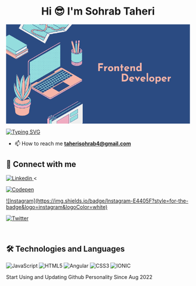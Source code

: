 <h1 align="center">Hi 😎  I'm Sohrab Taheri</h1>


<img align="center" src="https://raw.githubusercontent.com/TaheriSohrab/TaheriSohrab/main/SohrabGitHub.tif" alt="SohrabTaheri">


[![Typing SVG](https://readme-typing-svg.herokuapp.com?size=19&color=0F9DAE&background=FF2C0000&multiline=true&lines=Frontend+Developer)](https://git.io/typing-svg)

- 📫 How to reach me **taherisohrab4@gmail.com**
  <br>
 
## 📠 Connect with me

<p align="left">
  <a href="https://www.linkedin.com/in/sohrabtaheri/" target="blank">

![Linkedin](https://img.shields.io/badge/LinkedIn-0077B5?style=for-the-badge&logo=linkedin&logoColor=white)
</a>
<

  <a href="https://codepen.io/seenta" target="blank">

![Codepen](https://img.shields.io/badge/codepen-purple?style=for-the-badge&logo=codepen&logoColor=white)
</a>

<a href="https://www.instagram.com/seen.ta/" target="blank">
![Instagram](https://img.shields.io/badge/Instagram-E4405F?style=for-the-badge&logo=instagram&logoColor=white)
</a>
<a href="https://twitter.com/callmeseenta" target="blank">

![Twitter](https://img.shields.io/badge/Twitter-1DA1F2?style=for-the-badge&logo=twitter&logoColor=white)
</a>


</p>

<br>

## 🛠 Technologies and Languages

<p align="left">

![JavaScript](https://img.shields.io/badge/JavaScript-323330?style=for-the-badge&logo=javascript&logoColor=F7DF1E)
![HTML5](https://img.shields.io/badge/HTML5-E34F26?style=for-the-badge&logo=html5&logoColor=white)
![Angular](https://img.shields.io/badge/angular-20232A?style=for-the-badge&logo=angular&logoColor=red)
![CSS3](https://img.shields.io/badge/CSS3-1572B6?style=for-the-badge&logo=css3&logoColor=white)
![IONIC](https://img.shields.io/badge/ionic-20232A?style=for-the-badge&logo=ionic&logoColor=white)
</p>

<p align="left">
Start Using and Updating Github Personality Since Aug 2022
</p>

